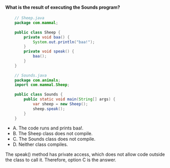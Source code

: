 #### What is the result of executing the Sounds program?

```java
    // Sheep.java
    package com.mammal;
    
    public class Sheep {
        private void baa() {
            System.out.println("baa!");
        }
        private void speak() {
            baa();
        }
    }
    
    // Sounds.java
    package com.animals;
    import com.mammal.Sheep;
    
    public class Sounds {
        public static void main(String[] args) {
            var sheep = new Sheep();
            sheep.speak();
        }
    }
```
* A. The code runs and prints baa!.
* B. The Sheep class does not compile.
* C. The Sounds class does not compile.
* D. Neither class compiles.

The speak() method has private access,
which does not allow code outside the class to call it. Therefore, option C is the answer.